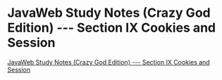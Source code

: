 # JavaWeb Study Notes (Crazy God Edition) --- Section IX Cookies and Session
[JavaWeb Study Notes (Crazy God Edition) --- Section IX Cookies and Session](https://aiwithcloud.com/2022/09/19/javaweb_study_notes_crazy_god_edition_____section_ix_cookies_and_session/)